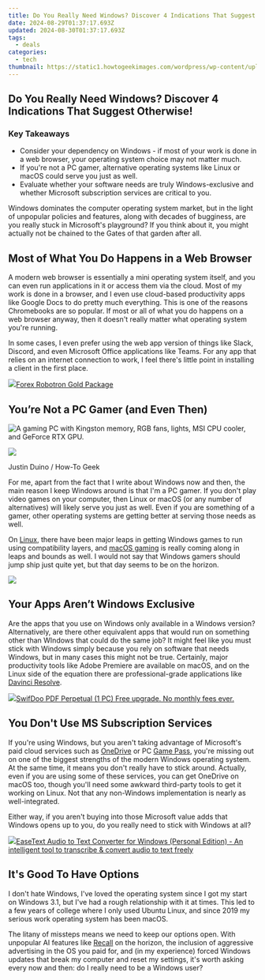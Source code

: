 ```yaml
---
title: Do You Really Need Windows? Discover 4 Indications That Suggest Otherwise!
date: 2024-08-29T01:37:17.693Z
updated: 2024-08-30T01:37:17.693Z
tags:
  - deals
categories:
  - tech
thumbnail: https://static1.howtogeekimages.com/wordpress/wp-content/uploads/2024/06/a-windows-11-on-the-left-and-linux-and-mac-on-the-right.jpg
---
```


## Do You Really Need Windows? Discover 4 Indications That Suggest Otherwise!

### Key Takeaways

* Consider your dependency on Windows - if most of your work is done in a web browser, your operating system choice may not matter much.
* If you're not a PC gamer, alternative operating systems like Linux or macOS could serve you just as well.
* Evaluate whether your software needs are truly Windows-exclusive and whether Microsoft subscription services are critical to you.

 Windows dominates the computer operating system market, but in the light of unpopular policies and features, along with decades of bugginess, are you really stuck in Microsoft's playground? If you think about it, you might actually not be chained to the Gates of that garden after all.

##  Most of What You Do Happens in a Web Browser

 A modern web browser is essentially a mini operating system itself, and you can even run applications in it or access them via the cloud. Most of my work is done in a browser, and I even use cloud-based productivity apps like Google Docs to do pretty much everything. This is one of the reasons Chromebooks are so popular. If most or all of what you do happens on a web browser anyway, then it doesn't really matter what operating system you're running.

 In some cases, I even prefer using the web app version of things like Slack, Discord, and even Microsoft Office applications like Teams. For any app that relies on an internet connection to work, I feel there's little point in installing a client in the first place.

<!-- affiliate ads begin -->
<a href="https://secure.2checkout.com/order/checkout.php?PRODS=4727541&QTY=1&AFFILIATE=108875&CART=1"><img src="https://secure.avangate.com/images/merchant/5f4f7141b65a730b4efb0e0d51f63e94/products/copy_copy_forexrobotronbox.gif" border="0">Forex Robotron Gold Package</a>
<!-- affiliate ads end -->
##  You’re Not a PC Gamer (and Even Then)

![A gaming PC with Kingston memory, RGB fans, lights, MSI CPU cooler, and GeForce RTX GPU.](https://static1.howtogeekimages.com/wordpress/wp-content/uploads/2024/05/52647613799_89e2459914_o.jpg) 

<!-- affiliate ads begin -->
<a href="https://shop.systoolsgroup.com/affiliate.php?ACCOUNT=SYSTOOBY&AFFILIATE=108875&PATH=https%3A%2F%2Fwww.systoolsgroup.com%3FAFFILIATE%3D108875%26RESOURCE%3D%2BSysTools%2BOutlook%2BRecovery"><img src="https://www.systoolsgroup.com/box/outlook-recovery.png" border="0"></a>
<!-- affiliate ads end -->
Justin Duino / How-To Geek

 For me, apart from the fact that I write about Windows now and then, the main reason I keep Windows around is that I'm a PC gamer. If you don't play video games on your computer, then Linux or macOS (or any number of alternatives) will likely serve you just as well. Even if you are something of a gamer, other operating systems are getting better at serving those needs as well.

 On [Linux](https://fox-helps.techidaily.com/best-asmr-microphones-with-amazing-performance-and-affordable-price-for-2024/), there have been major leaps in getting Windows games to run using compatibility layers, and [macOS gaming](https://fox-helps.techidaily.com/best-asmr-microphones-with-amazing-performance-and-affordable-price-for-2024/) is really coming along in leaps and bounds as well. I would not say that Windows gamers should jump ship just quite yet, but that day seems to be on the horizon.

<!-- affiliate ads begin -->
<a href="https://shop.systoolsgroup.com/affiliate.php?ACCOUNT=SYSTOOBY&AFFILIATE=108875&PATH=https%3A%2F%2Fwww.systoolsgroup.com%3FAFFILIATE%3D108875%26RESOURCE%3D%2BSysTools%2BPDF%2BUnlocker"><img src="https://www.systoolsgroup.com/box/pdf-unlocker.png" border="0"></a>
<!-- affiliate ads end -->
##  Your Apps Aren’t Windows Exclusive

 Are the apps that you use on Windows only available in a Windows version? Alternatively, are there other equivalent apps that would run on something other than WIndows that could do the same job? It might feel like you must stick with Windows simply because you rely on software that needs Windows, but in many cases this might not be true. Certainly, major productivity tools like Adobe Premiere are available on macOS, and on the Linux side of the equation there are professional-grade applications like [Davinci Resolve](https://www.blackmagicdesign.com/uk/products/davinciresolve).

<!-- affiliate ads begin -->
<a href="https://purchase.swifdoo.com/order/checkout.php?PRODS=40002162&QTY=1&AFFILIATE=108875&CART=1"><img src="https://secure.avangate.com/images/merchant/8b932759a5a04ddb34bf79e3f9072e4b/products/1_Product%20box%20white-1024x1024.png" border="0">SwifDoo PDF Perpetual (1 PC) Free upgrade. No monthly fees ever. 
</a>
<!-- affiliate ads end -->
##  You Don't Use MS Subscription Services

 If you're using Windows, but you aren't taking advantage of Microsoft's paid cloud services such as [OneDrive](https://youtube-lab.techidaily.com/024-approved-expand-your-knowledge-elite-15-sci-yt-channels-list/) or PC [Game Pass](https://fox-info.techidaily.com/2024-approved-4-solutions-for-iphone-hdr-video-washed-out-in-premiere-pro/), you're missing out on one of the biggest strengths of the modern Windows operating system. At the same time, it means you don't really have to stick around. Actually, even if you are using some of these services, you can get OneDrive on macOS too, though you'll need some awkward third-party tools to get it working on Linux. Not that any non-Windows implementation is nearly as well-integrated.

 Either way, if you aren't buying into those Microsoft value adds that Windows opens up to you, do you really need to stick with Windows at all?

<!-- affiliate ads begin -->
<a href="https://secure.2checkout.com/order/checkout.php?PRODS=40203538&QTY=1&AFFILIATE=108875&CART=1"><img src="https://secure.avangate.com/images/merchant/cc4b82e826b52ec41c810301548e8f48/products/audio-to-text-transcription-software.png" border="0">EaseText Audio to Text Converter for Windows (Personal Edition) - An intelligent tool to transcribe & convert audio to text freely </a>
<!-- affiliate ads end -->
##  It's Good To Have Options

 I don't hate Windows, I've loved the operating system since I got my start on Windows 3.1, but I've had a rough relationship with it at times. This led to a few years of college where I only used Ubuntu Linux, and since 2019 my serious work operating system has been macOS.

 The litany of missteps means we need to keep our options open. With unpopular AI features like [Recall](https://youtube-stream.techidaily.com/in-2024-the-best-of-yt-a-deep-dive-into-music-dance-clips-23/) on the horizon, the inclusion of aggressive advertising in the OS you paid for, and (in my experience) forced Windows updates that break my computer and reset my settings, it's worth asking every now and then: do I really need to be a Windows user?

<ins class="adsbygoogle"
     style="display:block"
     data-ad-format="autorelaxed"
     data-ad-client="ca-pub-7571918770474297"
     data-ad-slot="1223367746"></ins>



<ins class="adsbygoogle"
     style="display:block"
     data-ad-client="ca-pub-7571918770474297"
     data-ad-slot="8358498916"
     data-ad-format="auto"
     data-full-width-responsive="true"></ins>


